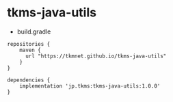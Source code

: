 # tkms-java-utils

- build.gradle

```
repositories {
    maven {
      url "https://tkmnet.github.io/tkms-java-utils"
    }
}

dependencies {
    implementation 'jp.tkms:tkms-java-utils:1.0.0'
}
```
